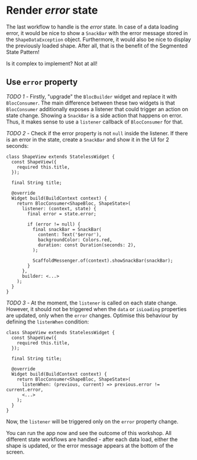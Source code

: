# Render _error_ state

The last workflow to handle is the _error_ state. In case of a data loading error, it would be nice to show a `SnackBar` with the error message stored in the `ShapeDataException` object. Furthermore, it would also be nice to display the previously loaded shape. After all, that is the benefit of the Segmented State Pattern!

Is it complex to implement? Not at all!

## Use `error` property

_TODO 1_ - Firstly, "upgrade" the `BlocBuilder` widget and replace it with `BlocConsumer`. The main difference between these two widgets is that `BlocConsumer` additionally exposes a listener that could trigger an action on state change. Showing a `SnackBar` is a side action that happens on error. Thus, it makes sense to use a `listener` callback of `BlocConsumer` for that.

_TODO 2_ - Check if the error property is not `null` inside the listener. If there is an error in the state, create a `SnackBar` and show it in the UI for 2 seconds:

```
class ShapeView extends StatelessWidget {
  const ShapeView({
    required this.title,
  });

  final String title;

  @override
  Widget build(BuildContext context) {
    return BlocConsumer<ShapeBloc, ShapeState>(
      listener: (context, state) {
        final error = state.error;

        if (error != null) {
          final snackBar = SnackBar(
            content: Text('$error'),
            backgroundColor: Colors.red,
            duration: const Duration(seconds: 2),
          );

          ScaffoldMessenger.of(context).showSnackBar(snackBar);
        }
      },
      builder: <...>
    );
  }
}
```

_TODO 3_ - At the moment, the `listener` is called on each state change. However, it should not be triggered when the `data` or `isLoading` properties are updated, only when the `error` changes. Optimise this behaviour by defining the `listenWhen` condition:

```
class ShapeView extends StatelessWidget {
  const ShapeView({
    required this.title,
  });

  final String title;

  @override
  Widget build(BuildContext context) {
    return BlocConsumer<ShapeBloc, ShapeState>(
      listenWhen: (previous, current) => previous.error != current.error,
      <...>
    );
  }
}
```

Now, the `listener` will be triggered only on the `error` property change.

You can run the app now and see the outcome of this workshop. All different state workflows are handled - after each data load, either the shape is updated, or the error message appears at the bottom of the screen.

<img alt="Google Analytics" src="https://www.google-analytics.com/collect?v=1&cid=1&t=pageview&ec=workshop&ea=open&dp=%3Fwebserver%3Dhttps%3A%2F%2Fdartpad-ws-segmented-state.web.app%23Step9&dt=render_error_state&tid=UA-226953365-1" style="width: 1px; height: 1px"/>
